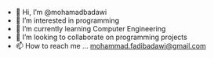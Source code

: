 - 👋 Hi, I’m @mohamadbadawi
- 👀 I’m interested in programming
- 🌱 I’m currently learning Computer Engineering
- 💞️ I’m looking to collaborate on programming projects
- 📫 How to reach me ... mohammad.fadibadawi@gmail.com

<!---
mohamadbadawi/mohamadbadawi is a ✨ special ✨ repository because its `README.md` (this file) appears on your GitHub profile.
You can click the Preview link to take a look at your changes.
--->
